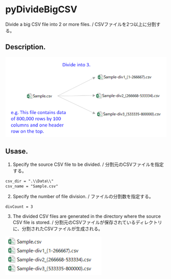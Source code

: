 # pyDivideBigCSV
Divide a big CSV file into 2 or more files. / CSVファイルを2つ以上に分割する。

## Description.
<img src="https://github.com/okagen/pyDivideBigCSV/blob/master/Data/01.png" width="600">

## Usase.
  1. Specify the source CSV file to be divided. / 分割元のCSVファイルを指定する。
  ~~~
  csv_dir = ".\\Data\\"
  csv_name = "Sample.csv"
  ~~~
  
  2. Specify the number of file division. / ファイルの分割数を指定する。
  ~~~
  divCount = 3
  ~~~
 
  3. The divided CSV files are generated in the directory where the source CSV file is stored. / 分割元のCSVファイルが保存されているディレクトリに、分割されたCSVファイルが生成される。
  <img src="https://github.com/okagen/pyDivideBigCSV/blob/master/Data/02.png" width="300">

  
